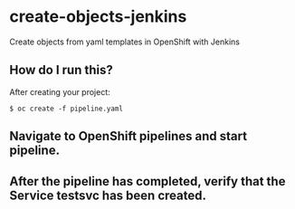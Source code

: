 # create-objects-jenkins
Create objects from yaml templates in OpenShift with Jenkins

## How do I run this?

After creating your project:

`$ oc create -f pipeline.yaml`

## Navigate to OpenShift pipelines and start pipeline.

## After the pipeline has completed, verify that the Service testsvc has been created.
